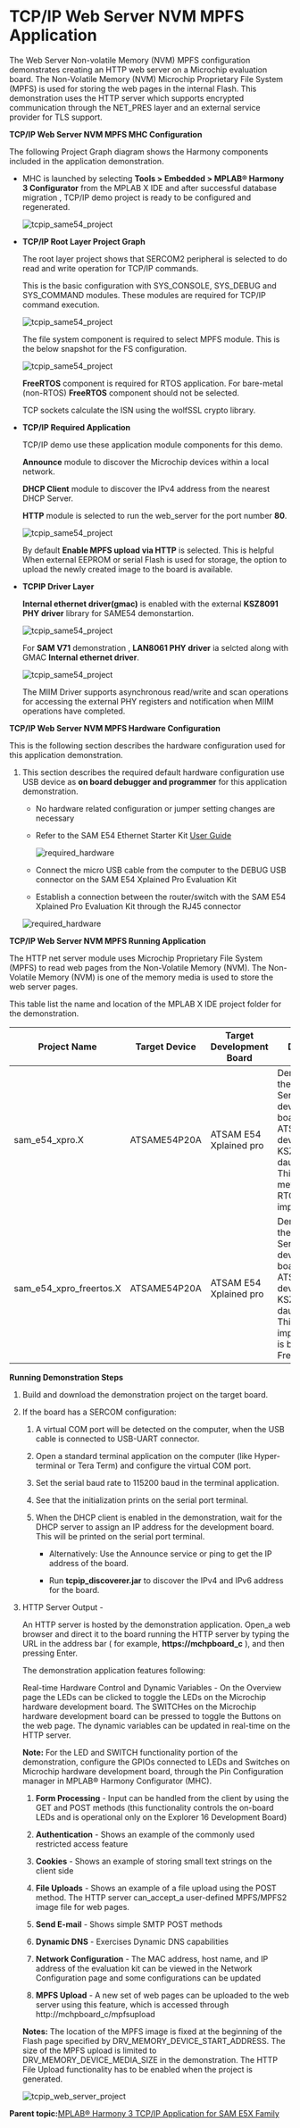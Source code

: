 # TCP/IP Web Server NVM MPFS Application

The Web Server Non-volatile Memory \(NVM\) MPFS configuration demonstrates creating an HTTP web server on a Microchip evaluation board. The Non-Volatile Memory \(NVM\) Microchip Proprietary File System \(MPFS\) is used for storing the web pages in the internal Flash. This demonstration uses the HTTP server which supports encrypted communication through the NET\_PRES layer and an external service provider for TLS support.

**TCP/IP Web Server NVM MPFS MHC Configuration**

The following Project Graph diagram shows the Harmony components included in the application demonstration.

-   MHC is launched by selecting **Tools \> Embedded \> MPLAB® Harmony 3 Configurator** from the MPLAB X IDE and after successful database migration , TCP/IP demo project is ready to be configured and regenerated.

    ![tcpip_same54_project](GUID-BDCABA15-8CFC-4BBD-B152-813303321FF6-low.png)

-   **TCP/IP Root Layer Project Graph**

    The root layer project shows that SERCOM2 peripheral is selected to do read and write operation for TCP/IP commands.

    This is the basic configuration with SYS\_CONSOLE, SYS\_DEBUG and SYS\_COMMAND modules. These modules are required for TCP/IP command execution.

    ![tcpip_same54_project](GUID-B4775956-E6E8-4864-A777-B4204A7BD66F-low.png)

    The file system component is required to select MPFS module. This is the below snapshot for the FS configuration.

    ![tcpip_same54_project](GUID-AC882129-EA1D-4324-98FC-1D98CAEE19E8-low.png)

    **FreeRTOS** component is required for RTOS application. For bare-metal \(non-RTOS\) **FreeRTOS** component should not be selected.

    TCP sockets calculate the ISN using the wolfSSL crypto library.

-   **TCP/IP Required Application**

    TCP/IP demo use these application module components for this demo.

    **Announce** module to discover the Microchip devices within a local network.

    **DHCP Client** module to discover the IPv4 address from the nearest DHCP Server.

    **HTTP** module is selected to run the web\_server for the port number **80**.

    ![tcpip_same54_project](GUID-CCFFB4D0-9507-4838-A706-B25AF1D96481-low.png)

    By default **Enable MPFS upload via HTTP** is selected. This is helpful When external EEPROM or serial Flash is used for storage, the option to upload the newly created image to the board is available.

-   **TCPIP Driver Layer**

    **Internal ethernet driver\(gmac\)** is enabled with the external **KSZ8091 PHY driver** library for SAME54 demonstartion.

    ![tcpip_same54_project](GUID-CA9BB7EB-854A-41AA-B6AB-324BC76EDB9D-low.png)

    For **SAM V71** demonstration , **LAN8061 PHY driver** ia selcted along with GMAC **Internal ethernet driver**.

    ![tcpip_same54_project](GUID-187EE6EB-A1A2-4888-A780-0B94BA2536BD-low.png)

    The MIIM Driver supports asynchronous read/write and scan operations for accessing the external PHY registers and notification when MIIM operations have completed.


**TCP/IP Web Server NVM MPFS Hardware Configuration**

This is the following section describes the hardware configuration used for this application demonstration.

1.  This section describes the required default hardware configuration use USB device as **on board debugger and programmer** for this application demonstration.

    -   No hardware related configuration or jumper setting changes are necessary

    -   Refer to the SAM E54 Ethernet Starter Kit [User Guide](http://ww1.microchip.com/downloads/en/DeviceDoc/70005321A.pdf)

        ![required_hardware](GUID-38FBEB65-FF92-4E6E-BD39-95B6DFEA5091-low.png)

    -   Connect the micro USB cable from the computer to the DEBUG USB connector on the SAM E54 Xplained Pro Evaluation Kit

    -   Establish a connection between the router/switch with the SAM E54 Xplained Pro Evaluation Kit through the RJ45 connector

    ![required_hardware](GUID-EC77D4D8-500E-4398-B7ED-1E0C339FED16-low.png)


**TCP/IP Web Server NVM MPFS Running Application**

The HTTP net server module uses Microchip Proprietary File System \(MPFS\) to read web pages from the Non-Volatile Memory \(NVM\). The Non-Volatile Memory \(NVM\) is one of the memory media is used to store the web server pages.

This table list the name and location of the MPLAB X IDE project folder for the demonstration.

|Project Name|Target Device|Target Development Board|Description|
|------------|-------------|------------------------|-----------|
|sam\_e54\_xpro.X|ATSAME54P20A|ATSAM E54 Xplained pro|Demonstrates the TCP/IP Web Server on a development board with ATSAME54P20A device and KSZ8091 PHY daughter board. This is a bare-metal \(non-RTOS\) implementation.|
|sam\_e54\_xpro\_freertos.X|ATSAME54P20A|ATSAM E54 Xplained pro|Demonstrates the TCP/IP Web Server on development board with ATSAME54P20A device and KSZ8091 PHY daughter board. This implementation is based on FreeRTOS.|

**Running Demonstration Steps**

1.  Build and download the demonstration project on the target board.

2.  If the board has a SERCOM configuration:

    1.  A virtual COM port will be detected on the computer, when the USB cable is connected to USB-UART connector.

    2.  Open a standard terminal application on the computer \(like Hyper-terminal or Tera Term\) and configure the virtual COM port.

    3.  Set the serial baud rate to 115200 baud in the terminal application.

    4.  See that the initialization prints on the serial port terminal.

    5.  When the DHCP client is enabled in the demonstration, wait for the DHCP server to assign an IP address for the development board. This will be printed on the serial port terminal.

        -   Alternatively: Use the Announce service or ping to get the IP address of the board.

        -   Run **tcpip\_discoverer.jar** to discover the IPv4 and IPv6 address for the board.

3.  HTTP Server Output -

    An HTTP server is hosted by the demonstration application. Open\_a web browser and direct it to the board running the HTTP server by typing the URL in the address bar \( for example, **https://mchpboard\_c** \), and then pressing Enter.

    The demonstration application features following:

    Real-time Hardware Control and Dynamic Variables - On the Overview page the LEDs can be clicked to toggle the LEDs on the Microchip hardware development board. The SWITCHes on the Microchip hardware development board can be pressed to toggle the Buttons on the web page. The dynamic variables can be updated in real-time on the HTTP server.

    **Note:** For the LED and SWITCH functionality portion of the demonstration, configure the GPIOs connected to LEDs and Switches on Microchip hardware development board, through the Pin Configuration manager in MPLAB® Harmony Configurator \(MHC\).

    1.  **Form Processing** - Input can be handled from the client by using the GET and POST methods \(this functionality controls the on-board LEDs and is operational only on the Explorer 16 Development Board\)

    2.  **Authentication** - Shows an example of the commonly used restricted access feature

    3.  **Cookies** - Shows an example of storing small text strings on the client side

    4.  **File Uploads** - Shows an example of a file upload using the POST method. The HTTP server can\_accept\_a user-defined MPFS/MPFS2 image file for web pages.

    5.  **Send E-mail** - Shows simple SMTP POST methods

    6.  **Dynamic DNS** - Exercises Dynamic DNS capabilities

    7.  **Network Configuration** - The MAC address, host name, and IP address of the evaluation kit can be viewed in the Network Configuration page and some configurations can be updated

    8.  **MPFS Upload** - A new set of web pages can be uploaded to the web server using this feature, which is accessed through http://mchpboard\_c/mpfsupload

    **Notes:** The location of the MPFS image is fixed at the beginning of the Flash page specified by DRV\_MEMORY\_DEVICE\_START\_ADDRESS. The size of the MPFS upload is limited to DRV\_MEMORY\_DEVICE\_MEDIA\_SIZE in the demonstration. The HTTP File Upload functionality has to be enabled when the project is generated.

    ![tcpip_web_server_project](GUID-1A288073-C149-46D7-9D82-F90E95477FDF-low.png)


**Parent topic:**[MPLAB® Harmony 3 TCP/IP Application for SAM E5X Family](GUID-30573197-7C83-4B97-BBF2-7CA462FAE748.md)

